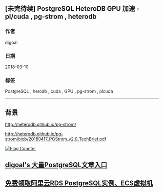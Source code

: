 ## [未完待续] PostgreSQL HeteroDB GPU 加速 - pl/cuda , pg-strom , heterodb
  
### 作者  
digoal  
  
### 日期  
2018-03-10  
  
### 标签  
PostgreSQL , herodb , cuda , GPU , pg-strom , plcuda
  
----  
  
## 背景  
  
http://heterodb.github.io/pg-strom/ 
   
http://heterodb.github.io/pg-strom/blob/20180417_PGStrom_v2.0_TechBrief.pdf  

  
<a rel="nofollow" href="http://info.flagcounter.com/h9V1"  ><img src="http://s03.flagcounter.com/count/h9V1/bg_FFFFFF/txt_000000/border_CCCCCC/columns_2/maxflags_12/viewers_0/labels_0/pageviews_0/flags_0/"  alt="Flag Counter"  border="0"  ></a>  
  
  
  
  
  
  
## [digoal's 大量PostgreSQL文章入口](https://github.com/digoal/blog/blob/master/README.md "22709685feb7cab07d30f30387f0a9ae")
  
  
## [免费领取阿里云RDS PostgreSQL实例、ECS虚拟机](https://free.aliyun.com/ "57258f76c37864c6e6d23383d05714ea")
  
